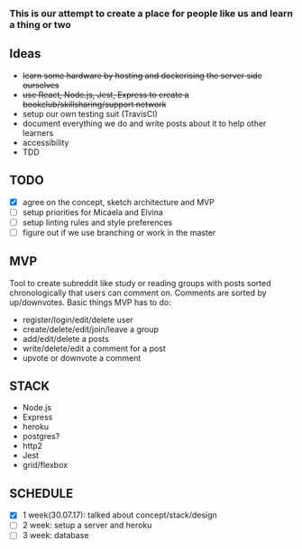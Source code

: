 ### This is our attempt to create a place for people like us and learn a thing or two

## Ideas
* ~~learn some hardware by hosting and dockerising the server side ourselves~~
* ~~use React, Node.js, Jest, Express to create a bookclub/skillsharing/support network~~
* setup our own testing suit (TravisCI)
* document everything we do and write posts about it to help other learners
* accessibility
* TDD


## TODO
- [x] agree on the concept, sketch architecture and MVP
- [ ] setup priorities for Micaela and Elvina
- [ ] setup linting rules and style preferences
- [ ] figure out if we use branching or work in the master

## MVP
Tool to create subreddit like study or reading groups with posts sorted chronologically that users can comment on. Comments are sorted by up/downvotes.
Basic things MVP has to do:
* register/login/edit/delete user
* create/delete/edit/join/leave a group
* add/edit/delete a posts
* write/delete/edit a comment for a post
* upvote or downvote a comment

## STACK
* Node.js
* Express
* heroku
* postgres?
* http2
* Jest
* grid/flexbox

## SCHEDULE
- [x] 1 week(30.07.17): talked about concept/stack/design
- [ ] 2 week: setup a server and heroku
- [ ] 3 week: database
